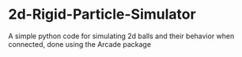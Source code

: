 # 2d-Rigid-Particle-Simulator
A simple python code for simulating 2d balls and their behavior when connected, done using the Arcade package 
